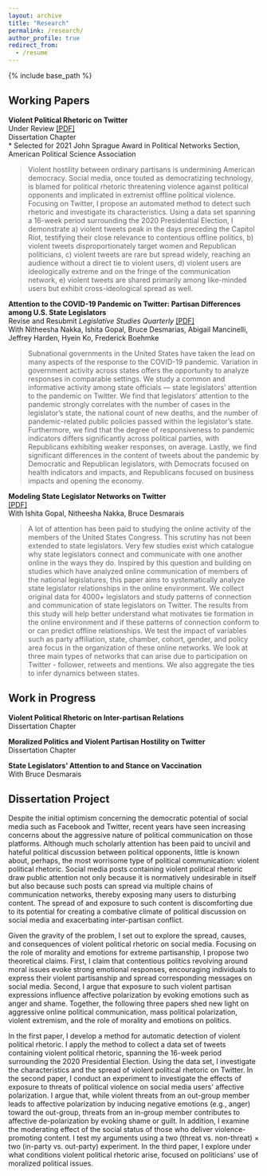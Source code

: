 ```yaml
---
layout: archive
title: "Research"
permalink: /research/
author_profile: true
redirect_from:
  - /resume
---
```


{% include base_path %}

## Working Papers

**Violent Political Rhetoric on Twitter** <br> 
Under Review [[PDF]](https://osf.io/5ckw4/) <br>
Dissertation Chapter <br>
\*  Selected for 2021 John Sprague Award in Political Networks Section, American Political Science Association
> Violent hostility between ordinary partisans is undermining American democracy. Social media, once touted as democratizing technology, is blamed for political rhetoric threatening violence against political opponents and implicated in extremist offline political violence. Focusing on Twitter, I propose an automated method to detect such rhetoric and investigate its characteristics. Using a data set spanning a 16-week period surrounding the 2020 Presidential Election, I demonstrate a) violent tweets peak in the days preceding the Capitol Riot, testifying their close relevance to contentious offline politics, b) violent tweets disproportionately target women and Republican politicians, c) violent tweets are rare but spread widely, reaching an audience without a direct tie to violent users, d) violent users are ideologically extreme and on the fringe of the communication network, e) violent tweets are shared primarily among like-minded users but exhibit cross-ideological spread as well.

**Attention to the COVID-19 Pandemic on Twitter: Partisan Differences among U.S. State Legislators** <br>
Revise and Resubmit *Legislative Studies Quarterly* [[PDF]](https://osf.io/r32nh/) <br>
With Nitheesha Nakka, Ishita Gopal, Bruce Desmarias, Abigail Mancinelli, Jeffrey Harden, Hyein Ko, Frederick Boehmke <br>
> Subnational governments in the United States have taken the lead on many aspects of the response to the COVID-19 pandemic.  Variation in government activity across states offers the opportunity to analyze responses in comparable settings.  We study a common and informative activity among state officials — state legislators’ attention to the pandemic on Twitter.  We find that legislators’ attention to the pandemic strongly correlates with the number of cases in the legislator’s state, the national count of new deaths, and the number of pandemic-related public policies passed within the legislator’s state.  Furthermore, we find that the degree of responsiveness to pandemic indicators differs significantly across political parties, with Republicans exhibiting weaker responses, on average.  Lastly, we find significant differences in the content of tweets about  the  pandemic  by  Democratic  and  Republican  legislators,  with  Democrats  focused on health indicators and impacts, and Republicans focused on business impacts and opening the economy.

**Modeling State Legislator Networks on Twitter** <br>
[[PDF]](https://osf.io/mm/) <br>
With Ishita Gopal, Nitheesha Nakka, Bruce Desmarais <br>
> A lot of attention has been paid to studying the online activity of the members of the United States Congress. This scrutiny has not been extended to state legislators. Very few studies exist which catalogue why state legislators connect and communicate with one another online in the ways they do. Inspired by this question and building on studies which have analyzed online communication of members of the national legislatures, this paper aims to systematically analyze state legislator relationships in the online environment. We collect original data for 4000+ legislators and study patterns of connection and communication of state legislators on Twitter. The results from this study will help better understand what motivates tie formation in the online environment and if these patterns of connection conform to or can predict offline relationships. We test the impact of variables such as party affiliation, state, chamber, cohort, gender, and policy area focus in the organization of these online networks. We look at three main types of networks that can arise due to participation on Twitter - follower, retweets and mentions. We also aggregate the ties to infer dynamics between states.


## Work in Progress

**Violent Political Rhetoric on Inter-partisan Relations** <br>
Dissertation Chapter <br>

**Moralized Politics and Violent Partisan Hostility on Twitter** <br>
Dissertation Chapter <br>

**State Legislators’ Attention to and Stance on Vaccination** <br>
With Bruce Desmarais <br>


## Dissertation Project

Despite the initial optimism concerning the democratic potential of social media such as Facebook and Twitter, recent years have seen increasing concerns about the aggressive nature of political communication on those platforms. Although much scholarly attention has been paid to uncivil and hateful political discussion between political opponents, little is known about, perhaps, the most worrisome type of political communication: violent political rhetoric. Social media posts containing violent political rhetoric draw public attention not only because it is normatively undesirable in itself but also because such posts can spread via multiple chains of communication networks, thereby exposing many users to disturbing content. The spread of and exposure to such content is discomforting due to its potential for creating a combative climate of political discussion on social media and exacerbating inter-partisan conflict. 

Given the gravity of the problem, I set out to explore the spread, causes, and consequences of violent political rhetoric on social media. Focusing on the role of morality and emotions for extreme partisanship, I propose two theoretical claims. First, I claim that contentious politics revolving around moral issues evoke strong emotional responses, encouraging individuals to express their violent partisanship and spread corresponding messages on social media. Second, I argue that exposure to such violent partisan expressions influence affective polarization by evoking emotions such as anger and shame. Together, the following three papers shed new light on aggressive online political communication, mass political polarization, violent extremism, and the role of morality and emotions on politics.

In the first paper, I develop a method for automatic detection of violent political rhetoric. I apply the method to collect a data set of tweets containing violent political rhetoric, spanning the 16-week period surrounding the 2020 Presidential Election. Using the data set, I investigate the characteristics and the spread of violent political rhetoric on Twitter. In the second paper, I conduct an experiment to investigate the effects of exposure to threats of political violence on social media users' affective polarization. I argue that, while violent threats from an out-group member leads to affective polarization by inducing negative emotions (e.g., anger) toward the out-group, threats from an in-group member contributes to affective de-polarization by evoking shame or guilt. In addition, I examine the moderating effect of the social status of those who deliver violence-promoting content. I test my arguments using a two (threat vs. non-threat) $\times$ two (in-party vs. out-party) experiment. In the third paper, I explore under what conditions violent political rhetoric arise, focused on politicians' use of moralized political issues.
